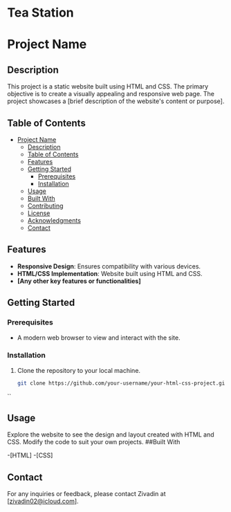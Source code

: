 # Tea Station

# Project Name

## Description

This project is a static website built using HTML and CSS. The primary objective is to create a visually appealing and responsive web page. The project showcases a [brief description of the website's content or purpose].

## Table of Contents

- [Project Name](#project-name)
  - [Description](#description)
  - [Table of Contents](#table-of-contents)
  - [Features](#features)
  - [Getting Started](#getting-started)
    - [Prerequisites](#prerequisites)
    - [Installation](#installation)
  - [Usage](#usage)
  - [Built With](#built-with)
  - [Contributing](#contributing)
  - [License](#license)
  - [Acknowledgments](#acknowledgments)
  - [Contact](#contact)

## Features

- **Responsive Design**: Ensures compatibility with various devices.
- **HTML/CSS Implementation**: Website built using HTML and CSS.
- **[Any other key features or functionalities]**

## Getting Started

### Prerequisites

- A modern web browser to view and interact with the site.

### Installation

1. Clone the repository to your local machine.
   ```bash
   git clone https://github.com/your-username/your-html-css-project.git
``
## Usage

Explore the website to see the design and layout created with HTML and CSS. Modify the code to suit your own projects.
##Built With

  -[HTML]
  -[CSS]
  
## Contact

For any inquiries or feedback, please contact Zivadin at [zivadin02@icloud.com].
